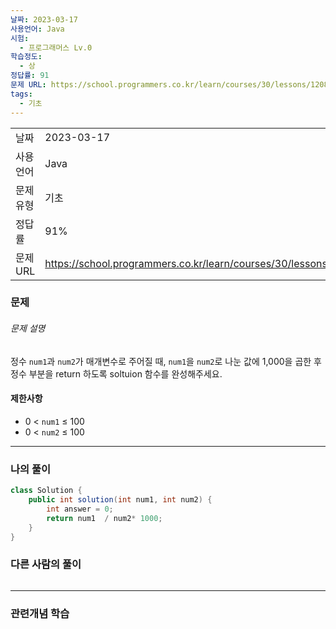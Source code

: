 ```yaml
---
날짜: 2023-03-17
사용언어: Java
시험:
  - 프로그래머스 Lv.0
학습정도:
  - 상
정답률: 91
문제 URL: https://school.programmers.co.kr/learn/courses/30/lessons/120806
tags:
  - 기초
---
```

|        |                                                                  |
| ------ | ---------------------------------------------------------------- |
| 날짜     | 2023-03-17                                                       |
| 사용 언어  | Java                                                             |
| 문제 유형  | 기초                                                               |
| 정답률    | 91%                                                              |
| 문제 URL | https://school.programmers.co.kr/learn/courses/30/lessons/120806 |

### 문제

###### 문제 설명

정수 `num1`과 `num2`가 매개변수로 주어질 때, `num1`을 `num2`로 나눈 값에 1,000을 곱한 후 정수 부분을 return 하도록 soltuion 함수를 완성해주세요.

#### 제한사항

- 0 < `num1` ≤ 100
- 0 < `num2` ≤ 100

---

### 나의 풀이

```java
class Solution {
    public int solution(int num1, int num2) {
        int answer = 0;
        return num1  / num2* 1000;
    }
}
```

### 다른 사람의 풀이

```java

```

---
### 관련개념 학습
